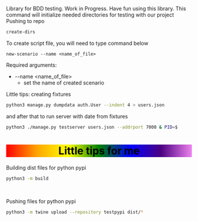 
Library for BDD testing. Work in Progress. Have fun using this library.
This command will initialize needed directories for testing with our project
Pushing to repo

```bash
create-dirs
```

To create script file, you will need to type command below
```terminal
new-scenario --name <name_of_file>
```

Required arguments:
- --name <name_of_file>
    - set the name of created scenario


Little tips:
creating fixtures

```bash
python3 manage.py dumpdata auth.User --indent 4 > users.json
```

and after that to run server with date from fixtures

```bash
python3 ./manage.py testserver users.json --addrport 7000 & PID=$
```
<div style="background-image: linear-gradient(to left, violet, indigo, blue, green, yellow, orange, red); text-align: center; color: black;">
<h1 style="margin-bottom: 20px">Little tips for me</h1>
</div>
Building dist files for python pypi

```bash
python3 -m build
```
<br/>

Pushing files for python pypi

```bash
python3 -m twine upload --repository testpypi dist/*
```